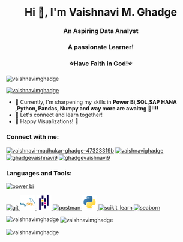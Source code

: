 <h1 align="center">Hi 👋, I'm Vaishnavi M. Ghadge</h1>
<h3 align="center">An Aspiring Data Analyst</h3>
<h3 align="center">A passionate Learner! </h3>
<h3 align="center">⭐Have Faith in God!⭐</h3>


<p align="left"> <img src="https://komarev.com/ghpvc/?username=vaishnavimghadge&label=Profile%20views&color=0e75b6&style=flat" alt="vaishnavimghadge" /> </p>

<p align="left"> <a href="https://github.com/ryo-ma/github-profile-trophy"><img src="https://github-profile-trophy.vercel.app/?username=vaishnavimghadge" alt="vaishnavimghadge" /></a> </p>

- 🌱  Currently, I'm sharpening my skills in   **Power Bi,SQL,SAP HANA ,Python, Pandas, Numpy  and way more are awaitng 🤗!!!!**
- 🌱  Let's connect and learn together!
-  🌱 Happy Visualizations! 🚀



<h3 align="left">Connect with me:</h3>
<p align="left">
<a href="https://linkedin.com/in/vaishnavi-madhukar-ghadge-47323319b" target="blank"><img align="center" src="https://raw.githubusercontent.com/rahuldkjain/github-profile-readme-generator/master/src/images/icons/Social/linked-in-alt.svg" alt="vaishnavi-madhukar-ghadge-47323319b" height="30" width="40" /></a>
<a href="https://kaggle.com/vaishnavighadge" target="blank"><img align="center" src="https://raw.githubusercontent.com/rahuldkjain/github-profile-readme-generator/master/src/images/icons/Social/kaggle.svg" alt="vaishnavighadge" height="30" width="40" /></a>
<a href="https://www.hackerrank.com/ghadgevaishnavi9" target="blank"><img align="center" src="https://raw.githubusercontent.com/rahuldkjain/github-profile-readme-generator/master/src/images/icons/Social/hackerrank.svg" alt="ghadgevaishnavi9" height="30" width="40" /></a>
<a href="https://www.leetcode.com/ghadgevaishnavi9" target="blank"><img align="center" src="https://raw.githubusercontent.com/rahuldkjain/github-profile-readme-generator/master/src/images/icons/Social/leet-code.svg" alt="ghadgevaishnavi9" height="30" width="40" /></a>
</p>

<h3 align="left">Languages and Tools:</h3>

<p align="left">
</a> <a href="https://learn.microsoft.com/en-us/power-bi/?utm_source=chatgpt.com" target="_blank" rel="noreferrer">
  <img src="https://upload.wikimedia.org/wikipedia/commons/4/4c/New_Power_BI_Logo.svg" alt="power bi" width="40" height="40"/>
</a>

</a> <a href="https://git-scm.com/" target="_blank" rel="noreferrer"> <img src="https://www.vectorlogo.zone/logos/git-scm/git-scm-icon.svg" alt="git" width="40" height="40"/> </a> <a href="https://www.mysql.com/" target="_blank" rel="noreferrer"> <img src="https://raw.githubusercontent.com/devicons/devicon/master/icons/mysql/mysql-original-wordmark.svg" alt="mysql" width="40" height="40"/> </a> <a href="https://pandas.pydata.org/" target="_blank" rel="noreferrer"> <img src="https://raw.githubusercontent.com/devicons/devicon/2ae2a900d2f041da66e950e4d48052658d850630/icons/pandas/pandas-original.svg" alt="pandas" width="40" height="40"/> </a> <a href="https://postman.com" target="_blank" rel="noreferrer"> <img src="https://www.vectorlogo.zone/logos/getpostman/getpostman-icon.svg" alt="postman" width="40" height="40"/> </a> <a href="https://www.python.org" target="_blank" rel="noreferrer"> <img src="https://raw.githubusercontent.com/devicons/devicon/master/icons/python/python-original.svg" alt="python" width="40" height="40"/> </a> <a href="https://scikit-learn.org/" target="_blank" rel="noreferrer"> <img src="https://upload.wikimedia.org/wikipedia/commons/0/05/Scikit_learn_logo_small.svg" alt="scikit_learn" width="40" height="40"/> </a> <a href="https://seaborn.pydata.org/" target="_blank" rel="noreferrer"> <img src="https://seaborn.pydata.org/_images/logo-mark-lightbg.svg" alt="seaborn" width="40" height="40"/> 
</a>
  
</p>

<p><img align="left" src="https://github-readme-stats.vercel.app/api/top-langs?username=vaishnavimghadge&show_icons=true&locale=en&layout=compact" alt="vaishnavimghadge" /></p>

<p>&nbsp;<img align="center" src="https://github-readme-stats.vercel.app/api?username=vaishnavimghadge&show_icons=true&locale=en" alt="vaishnavimghadge" /></p>

<p><img align="center" src="https://github-readme-streak-stats.herokuapp.com/?user=vaishnavimghadge&" alt="vaishnavimghadge" /></p>

